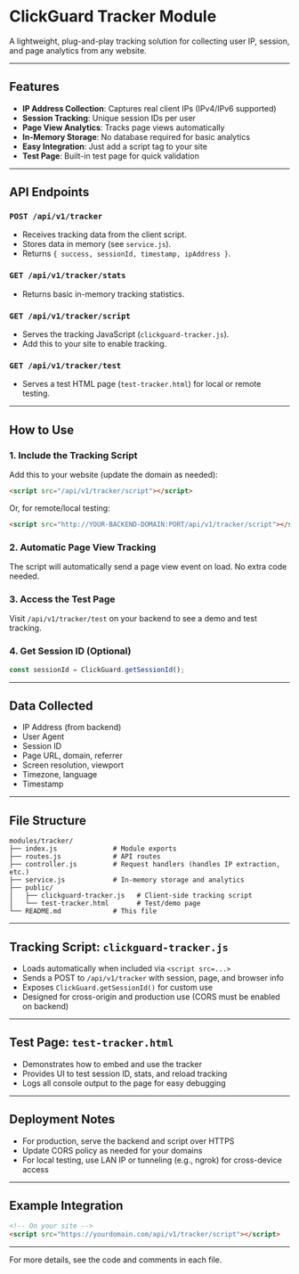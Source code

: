 # ClickGuard Tracker Module

A lightweight, plug-and-play tracking solution for collecting user IP, session, and page analytics from any website.

---

## Features
- **IP Address Collection**: Captures real client IPs (IPv4/IPv6 supported)
- **Session Tracking**: Unique session IDs per user
- **Page View Analytics**: Tracks page views automatically
- **In-Memory Storage**: No database required for basic analytics
- **Easy Integration**: Just add a script tag to your site
- **Test Page**: Built-in test page for quick validation

---

## API Endpoints

### `POST /api/v1/tracker`
- Receives tracking data from the client script.
- Stores data in memory (see `service.js`).
- Returns `{ success, sessionId, timestamp, ipAddress }`.

### `GET /api/v1/tracker/stats`
- Returns basic in-memory tracking statistics.

### `GET /api/v1/tracker/script`
- Serves the tracking JavaScript (`clickguard-tracker.js`).
- Add this to your site to enable tracking.

### `GET /api/v1/tracker/test`
- Serves a test HTML page (`test-tracker.html`) for local or remote testing.

---

## How to Use

### 1. **Include the Tracking Script**
Add this to your website (update the domain as needed):
```html
<script src="/api/v1/tracker/script"></script>
```
Or, for remote/local testing:
```html
<script src="http://YOUR-BACKEND-DOMAIN:PORT/api/v1/tracker/script"></script>
```

### 2. **Automatic Page View Tracking**
The script will automatically send a page view event on load. No extra code needed.

### 3. **Access the Test Page**
Visit `/api/v1/tracker/test` on your backend to see a demo and test tracking.

### 4. **Get Session ID (Optional)**
```js
const sessionId = ClickGuard.getSessionId();
```

---

## Data Collected
- IP Address (from backend)
- User Agent
- Session ID
- Page URL, domain, referrer
- Screen resolution, viewport
- Timezone, language
- Timestamp

---

## File Structure
```
modules/tracker/
├── index.js              # Module exports
├── routes.js             # API routes
├── controller.js         # Request handlers (handles IP extraction, etc.)
├── service.js            # In-memory storage and analytics
├── public/
│   ├── clickguard-tracker.js   # Client-side tracking script
│   └── test-tracker.html       # Test/demo page
└── README.md             # This file
```

---

## Tracking Script: `clickguard-tracker.js`
- Loads automatically when included via `<script src=...>`
- Sends a POST to `/api/v1/tracker` with session, page, and browser info
- Exposes `ClickGuard.getSessionId()` for custom use
- Designed for cross-origin and production use (CORS must be enabled on backend)

---

## Test Page: `test-tracker.html`
- Demonstrates how to embed and use the tracker
- Provides UI to test session ID, stats, and reload tracking
- Logs all console output to the page for easy debugging

---

## Deployment Notes
- For production, serve the backend and script over HTTPS
- Update CORS policy as needed for your domains
- For local testing, use LAN IP or tunneling (e.g., ngrok) for cross-device access

---

## Example Integration
```html
<!-- On your site -->
<script src="https://yourdomain.com/api/v1/tracker/script"></script>
```

---

For more details, see the code and comments in each file. 